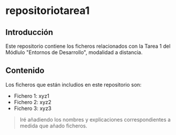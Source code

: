 # repositoriotarea1
## Introducción
Este repositorio contiene los ficheros relacionados con la Tarea 1 del Módlulo "Entornos de Desarrollo", modalidad a distancia.
## Contenido
Los ficheros que están includios en este repositorio son:

* Fichero 1: xyz1
* Fichero 2: xyz2
* Fichero 3: xyz3

>Iré añadiendo los nombres y explicaciones correspondientes a medida que añado ficheros.
